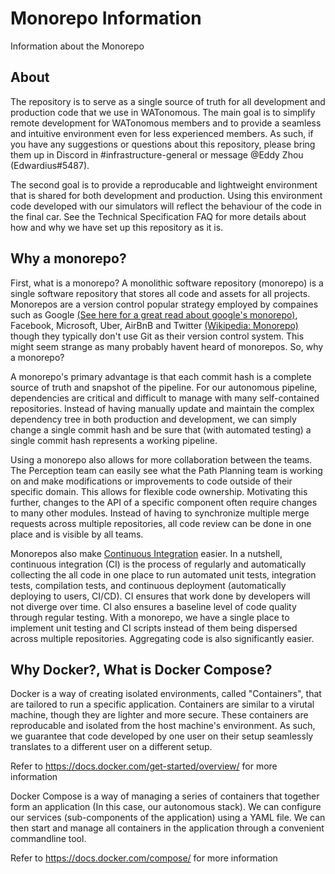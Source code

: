 # Monorepo Information

Information about the Monorepo

## About

The repository is to serve as a single source of truth for all development and production code that we use in WATonomous. The main goal is to simplify remote development for WATonomous members and to provide a seamless and intuitive environment even for less experienced members. As such, if you have any suggestions or questions about this repository, please bring them up in Discord in #infrastructure-general or message @Eddy Zhou (Edwardius#5487). 

The second goal is to provide a reproducable and lightweight environment that is shared for both development and production. Using this environment code developed with our simulators will reflect the behaviour of the code in the final car. See the Technical Specification FAQ for more details about how and why we have set up this repository as it is.

## Why a monorepo?

First, what is a monorepo? A monolithic software repository (monorepo) is a single software repository that stores all code and assets for all projects. Monorepos are a version control popular strategy employed by compaines such as Google [(See here for a great read about google's monorepo)](https://cacm.acm.org/magazines/2016/7/204032-why-google-stores-billions-of-lines-of-code-in-a-single-repository/fulltext), Facebook, Microsoft, Uber, AirBnB and Twitter [(Wikipedia: Monorepo)](https://en.wikipedia.org/wiki/Monorepo) though they typically don't use Git as their version control system. This might seem strange as many probably havent heard of monorepos. So, why a monorepo?

A monorepo's primary advantage is that each commit hash is a complete source of truth and snapshot of the pipeline. For our autonomous pipeline, dependencies are critical and difficult to manage with many self-contained repositories. Instead of having manually update and maintain the complex dependency tree in both production and development, we can simply change a single commit hash and be sure that (with automated testing) a single commit hash represents a working pipeline.

Using a monorepo also allows for more collaboration between the teams. The Perception team can easily see what the Path Planning team is working on and make modifications or improvements to code outside of their specific domain. This allows for flexible code ownership. Motivating this further, changes to the API of a specific component often require changes to many other modules. Instead of having to synchronize multiple merge requests across multiple repositories, all code review can be done in one place and is visible by all teams. 

Monorepos also make [Continuous Integration](https://en.wikipedia.org/wiki/Continuous_integration) easier. In a nutshell, continuous integration (CI) is the process of regularly and automatically collecting the all code in one place to run automated unit tests, integration tests, compilation tests, and continuous deployment (automatically deploying to users, CI/CD). CI ensures that work done by developers will not diverge over time. CI also ensures a baseline level of code quality through regular testing.  With a monorepo, we have a single place to implement unit testing and CI scripts instead of them being dispersed across multiple repositories. Aggregating code is also significantly easier.

## Why Docker?, What is Docker Compose?

Docker is a way of creating isolated environments, called "Containers", that are tailored to run a specific application. Containers are similar to a virutal machine, though they are lighter and more secure. These containers are reproducable and isolated from the host machine's environment. As such, we guarantee that code developed by one user on their setup seamlessly translates to a different user on a different setup.

Refer to https://docs.docker.com/get-started/overview/ for more information

Docker Compose is a way of managing a series of containers that together form an application (In this case, our autonomous stack). We can configure our services (sub-components of the application) using a YAML file. We can then start and manage all containers in the application through a convenient commandline tool.

Refer to https://docs.docker.com/compose/ for more information
